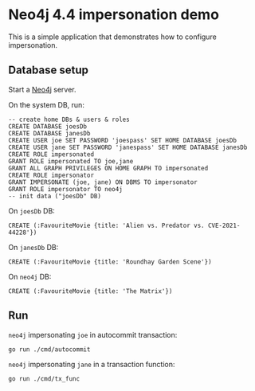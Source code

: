 # Neo4j 4.4 impersonation demo

This is a simple application that demonstrates how to configure impersonation.

## Database setup

Start a [Neo4j](https://neo4j.com) server.

On the system DB, run:

```cypher
-- create home DBs & users & roles
CREATE DATABASE joesDb
CREATE DATABASE janesDb
CREATE USER joe SET PASSWORD 'joespass' SET HOME DATABASE joesDb
CREATE USER jane SET PASSWORD 'janespass' SET HOME DATABASE janesDb
CREATE ROLE impersonated
GRANT ROLE impersonated TO joe,jane
GRANT ALL GRAPH PRIVILEGES ON HOME GRAPH TO impersonated
CREATE ROLE impersonator
GRANT IMPERSONATE (joe, jane) ON DBMS TO impersonator
GRANT ROLE impersonator TO neo4j
-- init data ("joesDb" DB)
```

On `joesDb` DB:
```cypher
CREATE (:FavouriteMovie {title: 'Alien vs. Predator vs. CVE-2021-44228'})
```

On `janesDb` DB:
```cypher
CREATE (:FavouriteMovie {title: 'Roundhay Garden Scene'})
```
On `neo4j` DB:
```cypher
CREATE (:FavouriteMovie {title: 'The Matrix'})
```

## Run

`neo4j` impersonating `joe` in autocommit transaction:

```shell
go run ./cmd/autocommit
```

`neo4j` impersonating `jane` in a transaction function:

```shell
go run ./cmd/tx_func
```
